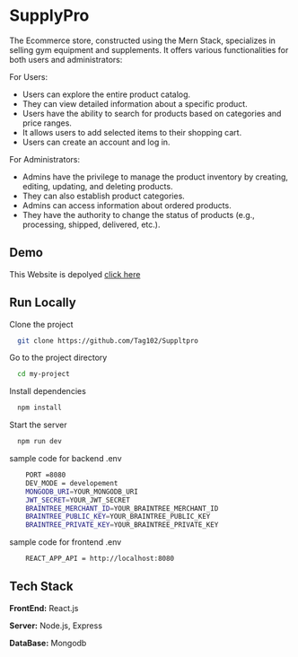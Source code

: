 
# SupplyPro

The Ecommerce store, constructed using the Mern Stack, specializes in selling gym equipment and supplements. It offers various functionalities for both users and administrators:

For Users:

- Users can explore the entire product catalog.
- They can view detailed information about a specific product.
- Users have the ability to search for products based on categories and price ranges.
- It allows users to add selected items to their shopping cart.
- Users can create an account and log in.

For Administrators:

- Admins have the privilege to manage the product inventory by creating, editing, updating, and deleting products.
- They can also establish product categories.
- Admins can access information about ordered products.
- They have the authority to change the status of products (e.g., processing, shipped, delivered, etc.).



## Demo
This Website is depolyed [click here](https://colorful-calf-hosiery.cyclic.app/)
## Run Locally

Clone the project

```bash
  git clone https://github.com/Tag102/Suppltpro
```

Go to the project directory

```bash
  cd my-project
```

Install dependencies

```bash
  npm install
```

Start the server

```bash
  npm run dev
```

sample code for backend .env
```bash
    PORT =8080
    DEV_MODE = developement
    MONGODB_URI=YOUR_MONGODB_URI
    JWT_SECRET=YOUR_JWT_SECRET
    BRAINTREE_MERCHANT_ID=YOUR_BRAINTREE_MERCHANT_ID
    BRAINTREE_PUBLIC_KEY=YOUR_BRAINTREE_PUBLIC_KEY
    BRAINTREE_PRIVATE_KEY=YOUR_BRAINTREE_PRIVATE_KEY
```

sample code for frontend .env
```bash
    REACT_APP_API = http://localhost:8080
```
## Tech Stack

**FrontEnd:** React.js

**Server:** Node.js, Express

**DataBase:** Mongodb

